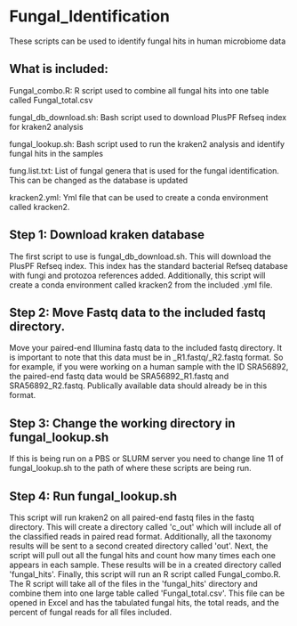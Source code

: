 # Fungal_Identification
These scripts can be used to identify fungal hits in human microbiome data

## What is included:

  
  Fungal_combo.R:          R script used to combine all fungal hits into one table called Fungal_total.csv 
  
  fungal_db_download.sh:    Bash script used to download PlusPF Refseq index for kraken2 analysis
  
  fungal_lookup.sh:        Bash script used to run the kraken2 analysis and identify fungal hits in the samples
  
  fung.list.txt:           List of fungal genera that is used for the fungal identification. This can be changed as the database is updated
  
  kracken2.yml:            Yml file that can be used to create a conda environment called kracken2.

## Step 1: Download kraken database
The first script to use is fungal_db_download.sh. This will download the PlusPF Refseq index. This index has the standard bacterial Refseq database with fungi and protozoa references added. Additionally, this script will create a conda environment called kracken2 from the included .yml file.

## Step 2: Move Fastq data to the included fastq directory.
Move your paired-end Illumina fastq data to the included fastq directory. It is important to note that this data must be in _R1.fastq/_R2.fastq format. So for example, if you were working on a human sample with the ID SRA56892, the paired-end fastq data would be SRA56892_R1.fastq and SRA56892_R2.fastq. Publically available data should already be in this format.

## Step 3: Change the working directory in fungal_lookup.sh
If this is being run on a PBS or SLURM server you need to change line 11 of fungal_lookup.sh to the path of where these scripts are being run.

## Step 4: Run fungal_lookup.sh
This script will run kraken2 on all paired-end fastq files in the fastq directory. This will create a directory called 'c_out' which will include all of the classified reads in paired read format. Additionally, all the taxonomy results will be sent to a second created directory called 'out'. Next, the script will pull out all the fungal hits and count how many times each one appears in each sample. These results will be in a created directory called 'fungal_hits'. Finally, this script will run an R script called Fungal_combo.R. The R script will take all of the files in the 'fungal_hits' directory and combine them into one large table called 'Fungal_total.csv'. This file can be opened in Excel and has the tabulated fungal hits, the total reads, and the percent of fungal reads for all files included.
